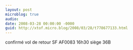 ```yaml
---
layout: post
microblog: true
audio: 
date: 2008-03-28 00:00:00 -0000
guid: http://xtof.micro.blog/2008/03/28/t778677133.html
---
```

confirmé vol de retour SF AF0083 16h30 siège 36B
